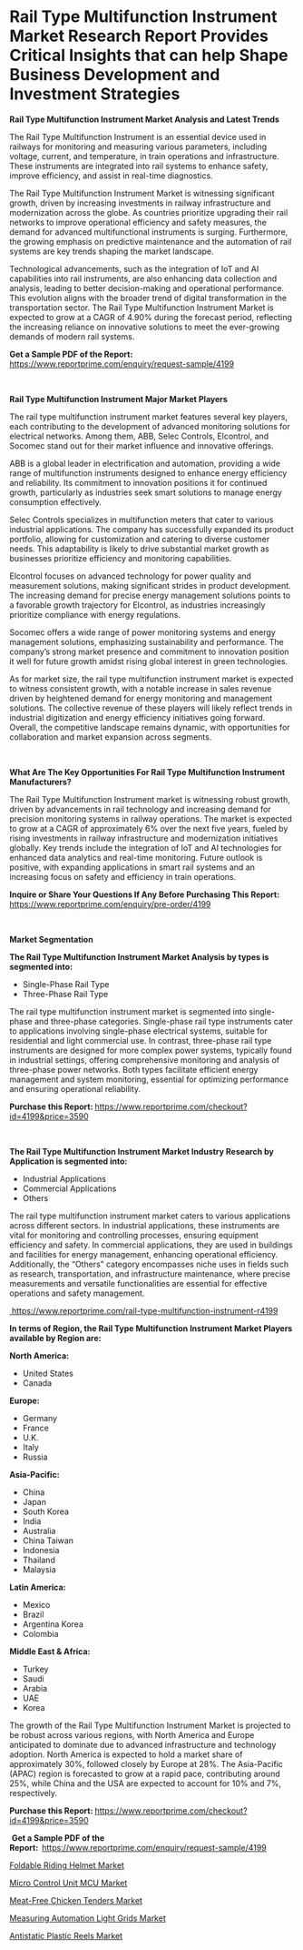 <p><h1>Rail Type Multifunction Instrument Market Research Report Provides Critical Insights that can help Shape Business Development and Investment Strategies</h1></p><p><strong>Rail Type Multifunction Instrument Market Analysis and Latest Trends</strong></p>
<p><p>The Rail Type Multifunction Instrument is an essential device used in railways for monitoring and measuring various parameters, including voltage, current, and temperature, in train operations and infrastructure. These instruments are integrated into rail systems to enhance safety, improve efficiency, and assist in real-time diagnostics.</p><p>The Rail Type Multifunction Instrument Market is witnessing significant growth, driven by increasing investments in railway infrastructure and modernization across the globe. As countries prioritize upgrading their rail networks to improve operational efficiency and safety measures, the demand for advanced multifunctional instruments is surging. Furthermore, the growing emphasis on predictive maintenance and the automation of rail systems are key trends shaping the market landscape.</p><p>Technological advancements, such as the integration of IoT and AI capabilities into rail instruments, are also enhancing data collection and analysis, leading to better decision-making and operational performance. This evolution aligns with the broader trend of digital transformation in the transportation sector. The Rail Type Multifunction Instrument Market is expected to grow at a CAGR of 4.90% during the forecast period, reflecting the increasing reliance on innovative solutions to meet the ever-growing demands of modern rail systems.</p></p>
<p><strong>Get a Sample PDF of the Report:&nbsp;</strong> <a href="https://www.reportprime.com/enquiry/request-sample/4199?utm_campaign=1135&utm_medium=2&utm_source=Github&utm_content=ia&utm_term=10102024&utm_id=rail-type-multifunction-instrument">https://www.reportprime.com/enquiry/request-sample/4199</a></p>
<p>&nbsp;</p>
<p><strong>Rail Type Multifunction Instrument Major Market Players</strong></p>
<p><p>The rail type multifunction instrument market features several key players, each contributing to the development of advanced monitoring solutions for electrical networks. Among them, ABB, Selec Controls, Elcontrol, and Socomec stand out for their market influence and innovative offerings.</p><p>ABB is a global leader in electrification and automation, providing a wide range of multifunction instruments designed to enhance energy efficiency and reliability. Its commitment to innovation positions it for continued growth, particularly as industries seek smart solutions to manage energy consumption effectively.</p><p>Selec Controls specializes in multifunction meters that cater to various industrial applications. The company has successfully expanded its product portfolio, allowing for customization and catering to diverse customer needs. This adaptability is likely to drive substantial market growth as businesses prioritize efficiency and monitoring capabilities.</p><p>Elcontrol focuses on advanced technology for power quality and measurement solutions, making significant strides in product development. The increasing demand for precise energy management solutions points to a favorable growth trajectory for Elcontrol, as industries increasingly prioritize compliance with energy regulations.</p><p>Socomec offers a wide range of power monitoring systems and energy management solutions, emphasizing sustainability and performance. The company’s strong market presence and commitment to innovation position it well for future growth amidst rising global interest in green technologies.</p><p>As for market size, the rail type multifunction instrument market is expected to witness consistent growth, with a notable increase in sales revenue driven by heightened demand for energy monitoring and management solutions. The collective revenue of these players will likely reflect trends in industrial digitization and energy efficiency initiatives going forward. Overall, the competitive landscape remains dynamic, with opportunities for collaboration and market expansion across segments.</p></p>
<p>&nbsp;</p>
<p><strong>What Are The Key Opportunities For Rail Type Multifunction Instrument Manufacturers?</strong></p>
<p><p>The Rail Type Multifunction Instrument market is witnessing robust growth, driven by advancements in rail technology and increasing demand for precision monitoring systems in railway operations. The market is expected to grow at a CAGR of approximately 6% over the next five years, fueled by rising investments in railway infrastructure and modernization initiatives globally. Key trends include the integration of IoT and AI technologies for enhanced data analytics and real-time monitoring. Future outlook is positive, with expanding applications in smart rail systems and an increasing focus on safety and efficiency in train operations.</p></p>
<p><strong>Inquire or Share Your Questions If Any Before Purchasing This Report:</strong> <a href="https://www.reportprime.com/enquiry/pre-order/4199?utm_campaign=1135&utm_medium=2&utm_source=Github&utm_content=ia&utm_term=10102024&utm_id=rail-type-multifunction-instrument">https://www.reportprime.com/enquiry/pre-order/4199</a></p>
<p>&nbsp;</p>
<p><strong>Market Segmentation</strong></p>
<p><strong>The Rail Type Multifunction Instrument Market Analysis by types is segmented into:</strong></p>
<p><ul><li>Single-Phase Rail Type</li><li>Three-Phase Rail Type</li></ul></p>
<p><p>The rail type multifunction instrument market is segmented into single-phase and three-phase categories. Single-phase rail type instruments cater to applications involving single-phase electrical systems, suitable for residential and light commercial use. In contrast, three-phase rail type instruments are designed for more complex power systems, typically found in industrial settings, offering comprehensive monitoring and analysis of three-phase power networks. Both types facilitate efficient energy management and system monitoring, essential for optimizing performance and ensuring operational reliability.</p></p>
<p><strong>Purchase this Report:&nbsp;</strong><a href="https://www.reportprime.com/checkout?id=4199&price=3590&utm_campaign=1135&utm_medium=2&utm_source=Github&utm_content=ia&utm_term=10102024&utm_id=rail-type-multifunction-instrument">https://www.reportprime.com/checkout?id=4199&price=3590</a></p>
<p>&nbsp;</p>
<p><strong>The Rail Type Multifunction Instrument Market Industry Research by Application is segmented into:</strong></p>
<p><ul><li>Industrial Applications</li><li>Commercial Applications</li><li>Others</li></ul></p>
<p><p>The rail type multifunction instrument market caters to various applications across different sectors. In industrial applications, these instruments are vital for monitoring and controlling processes, ensuring equipment efficiency and safety. In commercial applications, they are used in buildings and facilities for energy management, enhancing operational efficiency. Additionally, the “Others” category encompasses niche uses in fields such as research, transportation, and infrastructure maintenance, where precise measurements and versatile functionalities are essential for effective operations and safety management.</p></p>
<p><a href="https://www.reportprime.com/rail-type-multifunction-instrument-r4199?utm_campaign=1135&utm_medium=2&utm_source=Github&utm_content=ia&utm_term=10102024&utm_id=rail-type-multifunction-instrument">&nbsp;https://www.reportprime.com/rail-type-multifunction-instrument-r4199</a></p>
<p><strong>In terms of Region, the Rail Type Multifunction Instrument Market Players available by Region are:</strong></p>
<p>
    <p> <strong> North America: </strong>
        <ul>
            <li>United States</li>
            <li>Canada</li>
        </ul>
        </p> 
    <p> <strong> Europe: </strong>
        <ul>
            <li>Germany</li>
            <li>France</li>
            <li>U.K.</li>
            <li>Italy</li>
            <li>Russia</li>
        </ul>
        </p> 
    <p> <strong> Asia-Pacific: </strong>
        <ul>
            <li>China</li>
            <li>Japan</li>
            <li>South Korea</li>
            <li>India</li>
            <li>Australia</li>
            <li>China Taiwan</li>
            <li>Indonesia</li>
            <li>Thailand</li>
            <li>Malaysia</li>
        </ul>
        </p> 
    <p> <strong> Latin America: </strong>
        <ul>
            <li>Mexico</li>
            <li>Brazil</li>
            <li>Argentina Korea</li>
            <li>Colombia</li>
        </ul>
        </p> 
    <p> <strong> Middle East & Africa: </strong>
        <ul>
            <li>Turkey</li>
            <li>Saudi</li>
            <li>Arabia</li>
            <li>UAE</li>
            <li>Korea</li>
        </ul>
    </p>
    </p>
<p><p>The growth of the Rail Type Multifunction Instrument Market is projected to be robust across various regions, with North America and Europe anticipated to dominate due to advanced infrastructure and technology adoption. North America is expected to hold a market share of approximately 30%, followed closely by Europe at 28%. The Asia-Pacific (APAC) region is forecasted to grow at a rapid pace, contributing around 25%, while China and the USA are expected to account for 10% and 7%, respectively.</p></p>
<p><strong>Purchase this Report: </strong><a href="https://www.reportprime.com/checkout?id=4199&price=3590&utm_campaign=1135&utm_medium=2&utm_source=Github&utm_content=ia&utm_term=10102024&utm_id=rail-type-multifunction-instrument">https://www.reportprime.com/checkout?id=4199&price=3590</a></p>
<p>&nbsp;<strong>Get a Sample PDF of the Report:&nbsp;&nbsp;</strong><a href="https://www.reportprime.com/enquiry/request-sample/4199?utm_campaign=1135&utm_medium=2&utm_source=Github&utm_content=ia&utm_term=10102024&utm_id=rail-type-multifunction-instrument">https://www.reportprime.com/enquiry/request-sample/4199</a></p>
<p><strong></strong></p>
<p><p><a href="https://www.linkedin.com/pulse/foldable-riding-helmet-market-outlook-forecast-from-2024-sme8c?utm_campaign=1135&utm_medium=2&utm_source=Github&utm_content=ia&utm_term=10102024&utm_id=rail-type-multifunction-instrument">Foldable Riding Helmet Market</a></p><p><a href="https://github.com/ambertqocronceb/Market-Research-Report-List-1/blob/main/micro-control-unit-mcu-market.md?utm_campaign=1135&utm_medium=2&utm_source=Github&utm_content=ia&utm_term=10102024&utm_id=rail-type-multifunction-instrument">Micro Control Unit MCU Market</a></p><p><a href="https://issuu.com/reportprime-2/docs/meat-free-chicken-tenders-market-si_4a8b5afaf8f95e?utm_campaign=1135&utm_medium=2&utm_source=Github&utm_content=ia&utm_term=10102024&utm_id=rail-type-multifunction-instrument">Meat-Free Chicken Tenders Market</a></p><p><a href="https://github.com/gretaakardljz/Market-Research-Report-List-1/blob/main/measuring-automation-light-grids-market.md?utm_campaign=1135&utm_medium=2&utm_source=Github&utm_content=ia&utm_term=10102024&utm_id=rail-type-multifunction-instrument">Measuring Automation Light Grids Market</a></p><p><a href="https://www.linkedin.com/pulse/exploring-antistatic-plastic-reels-market-dynamics-global-pstaf?utm_campaign=1135&utm_medium=2&utm_source=Github&utm_content=ia&utm_term=10102024&utm_id=rail-type-multifunction-instrument">Antistatic Plastic Reels Market</a></p></p>